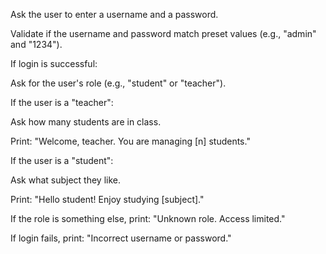 Ask the user to enter a username and a password.

Validate if the username and password match preset values (e.g., "admin" and "1234").

If login is successful:

Ask for the user's role (e.g., "student" or "teacher").

If the user is a "teacher":

Ask how many students are in class.

Print: "Welcome, teacher. You are managing [n] students."

If the user is a "student":

Ask what subject they like.

Print: "Hello student! Enjoy studying [subject]."

If the role is something else, print: "Unknown role. Access limited."

If login fails, print: "Incorrect username or password."
